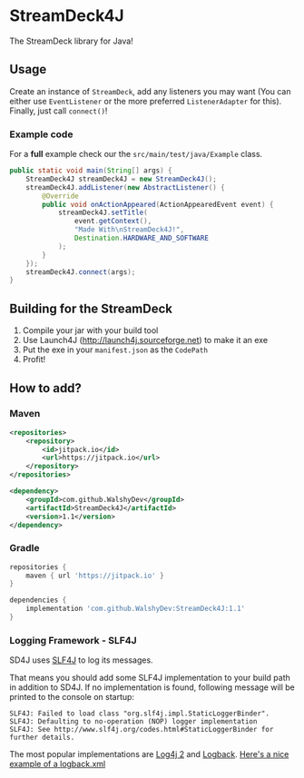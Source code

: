 # StreamDeck4J
The StreamDeck library for Java!

## Usage
Create an instance of `StreamDeck`, add any listeners you may want (You can either use `EventListener` or the more preferred `ListenerAdapter` for this). Finally, just call `connect()`!

### Example code
For a **full** example check our the `src/main/test/java/Example` class.
```java
public static void main(String[] args) {
    StreamDeck4J streamDeck4J = new StreamDeck4J();
    streamDeck4J.addListener(new AbstractListener() {
        @Override
        public void onActionAppeared(ActionAppearedEvent event) {
            streamDeck4J.setTitle(
                event.getContext(),
                "Made With\nStreamDeck4J!",
                Destination.HARDWARE_AND_SOFTWARE
            );
        }
    });
    streamDeck4J.connect(args);
}
```


## Building for the StreamDeck
1. Compile your jar with your build tool
2. Use Launch4J (http://launch4j.sourceforge.net) to make it an exe
3. Put the exe in your `manifest.json` as the `CodePath`
4. Profit!

## How to add?
### Maven
```xml
<repositories>
	<repository>
	    <id>jitpack.io</id>
		<url>https://jitpack.io</url>
	</repository>
</repositories>

<dependency>
    <groupId>com.github.WalshyDev</groupId>
    <artifactId>StreamDeck4J</artifactId>
    <version>1.1</version>
</dependency>
```

### Gradle
```groovy
repositories {
    maven { url 'https://jitpack.io' }
}

dependencies {
    implementation 'com.github.WalshyDev:StreamDeck4J:1.1'
}
```

### Logging Framework - SLF4J
SD4J uses [SLF4J](https://www.slf4j.org/) to log its messages.

That means you should add some SLF4J implementation to your build path in addition to SD4J.
If no implementation is found, following message will be printed to the console on startup:
```
SLF4J: Failed to load class "org.slf4j.impl.StaticLoggerBinder".
SLF4J: Defaulting to no-operation (NOP) logger implementation
SLF4J: See http://www.slf4j.org/codes.html#StaticLoggerBinder for further details.
```

The most popular implementations are [Log4j 2](https://logging.apache.org/log4j/2.x/) and [Logback](https://logback.qos.ch/). [Here's a nice example of a logback.xml](https://gist.github.com/WalshyDev/dfcd1f155b71c68bf596deb44bf6e15f)
<!-- TODO: Implement fallback logger -->